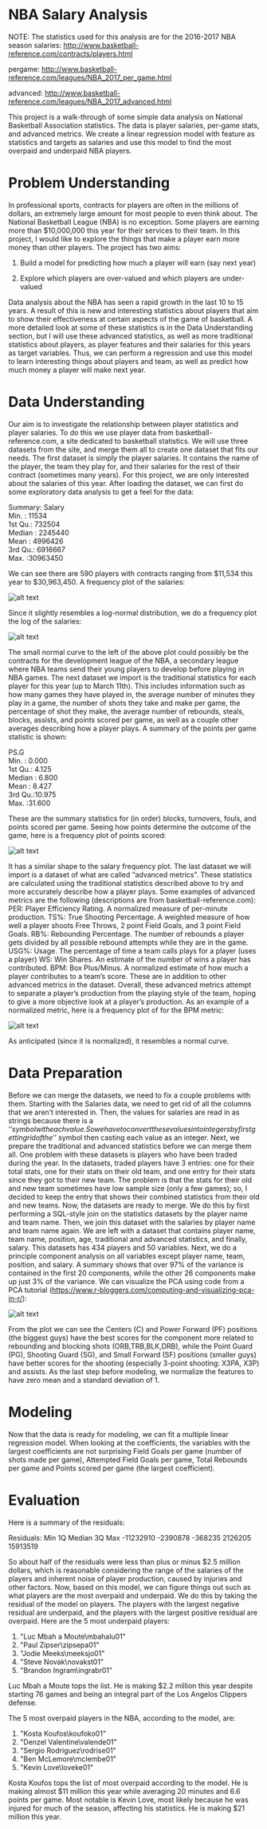 # NBA Salary Analysis
NOTE: The statistics used for this analysis are for the 2016-2017 NBA season
salaries: http://www.basketball-reference.com/contracts/players.html

pergame: http://www.basketball-reference.com/leagues/NBA_2017_per_game.html

advanced: http://www.basketball-reference.com/leagues/NBA_2017_advanced.html

This project is a walk-through of some simple data analysis on National Basketball Association statistics. 
The data is player salaries, per-game stats, and advanced metrics.
We create a linear regression model with feature as statistics and targets as salaries and use this model to find the most overpaid and underpaid NBA players.


# Problem Understanding
In professional sports, contracts for players are often in the millions of dollars, an extremely large amount for most people to even think about. The National Basketball League (NBA) is no exception. Some players are earning more than $10,000,000 this year for their services to their team. 
In this project, I would like to explore the things that make a player earn more money than other players. The project has two aims: 

1.	Build a model for predicting how much a player will earn (say next year)

2.	Explore which players are over-valued and which players are under-valued

Data analysis about the NBA has seen a rapid growth in the last 10 to 15 years. A result of this is new and interesting statistics about players that aim to show their effectiveness at certain aspects of the game of basketball. A more detailed look at some of these statistics is in the Data Understanding section, but I will use these advanced statistics, as well as more traditional statistics about players, as player features and their salaries for this years as target variables. Thus, we can perform a regression and use this model to learn interesting things about players and team, as well as predict how much money a player will make next year. 

# Data Understanding
Our aim is to investigate the relationship between player statistics and player salaries. To do this we use player data from basketball-reference.com, a site dedicated to basketball statistics. We will use three datasets from the site, and merge them all to create one dataset that fits our needs. 
The first dataset is simply the player salaries. It contains the name of the player, the team they play for, and their salaries for the rest of their contract (sometimes many years). For this project, we are only interested about the salaries of this year. After loading the dataset, we can first do some exploratory data analysis to get a feel for the data:

Summary: 
       Salary       
    Min.   :   11534  
   1st Qu.:  732504  
    Median : 2245440  
    Mean   : 4996426  
    3rd Qu.: 6916667  
    Max.   :30963450

We can see there are 590 players with contracts ranging from $11,534 this year to $30,963,450.
A frequency plot of the salaries:

 ![alt text](https://cloud.githubusercontent.com/assets/11395913/25955896/b3545bf4-366a-11e7-9520-da0123ff00b8.png)
 
Since it slightly resembles a log-normal distribution, we do a frequency plot the log of the salaries:

 ![alt text](https://cloud.githubusercontent.com/assets/11395913/25955914/ba467686-366a-11e7-8d8c-2fa52219ab3c.png)
 
The small normal curve to the left of the above plot could possibly be the contracts for the development league of the NBA, a secondary league where NBA teams send their young players to develop before playing in NBA games. 
The next dataset we import is the traditional statistics for each player for this year (up to March 11th). This includes information such as how many games they have played in, the average number of minutes they play in a game, the number of shots they take and make per game, the percentage of shot they make, the average number of rebounds, steals, blocks, assists, and points scored per game, as well as a couple other averages describing how a player plays. A summary of the points per game statistic is shown:

 PS.G       
Min.   : 0.000  
1st Qu.: 4.125  
Median : 6.800  
Mean   : 8.427  
3rd Qu.:10.975  
Max.   :31.600
 
These are the summary statistics for (in order) blocks, turnovers, fouls, and points scored per game. Seeing how points determine the outcome of the game, here is a frequency plot of points scored:

 ![alt text](https://cloud.githubusercontent.com/assets/11395913/26002130/eafd2d00-372e-11e7-8e35-a05cc6b8953e.png)
 
It has a similar shape to the salary frequency plot. 
The last dataset we will import is a dataset of what are called “advanced metrics”. These statistics are calculated using the traditional statistics described above to try and more accurately describe how a player plays. Some examples of advanced metrics are the following (descriptions are from basketball-reference.com):
PER: Player Efficiency Rating. A normalized measure of per-minute production.
TS%: True Shooting Percentage. A weighted measure of how well a player shoots Free Throws, 2 point Field Goals, and 3 point Field Goals.
RB%: Rebounding Percentage. The number of rebounds a player gets divided by all possible rebound attempts while they are in the game.
USG%: Usage. The percentage of time a team calls plays for a player (uses a player)
WS: Win Shares. An estimate of the number of wins a player has contributed.
BPM: Box Plus/Minus. A normalized estimate of how much a player contributes to a team’s score.
These are in addition to other advanced metrics in the dataset. Overall, these advanced metrics attempt to separate a player’s production from the playing style of the team, hoping to give a more objective look at a player’s production. 
As an example of a normalized metric, here is a frequency plot of for the BPM metric:

 ![alt text](https://cloud.githubusercontent.com/assets/11395913/26002178/21a27e0a-372f-11e7-894a-100adf3ec161.png)
 
As anticipated (since it is normalized), it resembles a normal curve. 
# Data Preparation
Before we can merge the datasets, we need to fix a couple problems with them. Starting with the Salaries data, we need to get rid of all the columns that we aren’t interested in. Then, the values for salaries are read in as strings because there is a ‘$’ symbol with each value. So we have to convert these values into integers by first getting rid of the ‘$’ symbol then casting each value as an integer. 
Next, we prepare the traditional and advanced statistics before we can merge them all. One problem with these datasets is players who have been traded during the year. In the datasets, traded players have 3 entries: one for their total stats, one for their stats on their old team, and one entry for their stats since they got to their new team. The problem is that the stats for their old and new team sometimes have low sample size (only a few games); so, I decided to keep the entry that shows their combined statistics from their old and new teams. 
Now, the datasets are ready to merge. We do this by first performing a SQL-style join on the statistics datasets by the player name and team name. Then, we join this dataset with the salaries by player name and team name again. We are left with a dataset that contains player name, team name, position, age, traditional and advanced statistics, and finally, salary. This datasets has 434 players and 50 variables. 
Next, we do a principle component analysis on all variables except player name, team, position, and salary. A summary shows that over 97% of the variance is contained in the first 20 components, while the other 26 components make up just 3% of the variance. We can visualize the PCA using code from a PCA tutorial (https://www.r-bloggers.com/computing-and-visualizing-pca-in-r/):

 ![alt text](https://cloud.githubusercontent.com/assets/11395913/26002248/595579f6-372f-11e7-94fa-329a4351a888.png)
 
From the plot we can see the Centers (C) and Power Forward (PF) positions (the biggest guys) have the best scores for the component more related to rebounding and blocking shots (ORB,TRB,BLK,DRB), while the Point Guard (PG), Shooting Guard (SG), and Small Forward (SF) positions (smaller guys) have better scores for the shooting (especially 3-point shooting: X3PA, X3P) and assists. 
As the last step before modeling, we normalize the features to have zero mean and a standard deviation of 1.
# Modeling
Now that the data is ready for modeling, we can fit a multiple linear regression model. When looking at the coefficients, the variables with the largest coefficients are not surprising Field Goals per game (number of shots made per game), Attempted Field Goals per game, Total Rebounds per game and Points scored per game (the largest coefficient).
# Evaluation
Here is a summary of the residuals:

Residuals:
      Min        1Q    Median        3Q       Max 
-11232910  -2390878   -368235   2126205  15913519 

So about half of the residuals were less than plus or minus $2.5 million dollars, which is reasonable considering the range of the salaries of the players and inherent noise of player production, caused by injuries and other factors.
Now, based on this model, we can figure things out such as what players are the most overpaid and underpaid. We do this by taking the residual of the model on players. The players with the largest negative residual are underpaid, and the players with the largest positive residual are overpaid. Here are the 5 most underpaid players:

1. "Luc Mbah a Moute\\mbahalu01"      
2. "Paul Zipser\\zipsepa01" 
3. "Jodie Meeks\\meeksjo01"      
4. "Steve Novak\\novakst01" 
5. "Brandon Ingram\\ingrabr01"
    
Luc Mbah a Moute tops the list. He is making $2.2 million this year despite starting 76 games and being an integral part of the Los Angelos Clippers defense.

The 5 most overpaid players in the NBA, according to the model, are: 

1. "Kosta Koufos\\koufoko01" 
2. "Denzel Valentine\\valende01" 
3. "Sergio Rodriguez\\rodrise01"     
4. "Ben McLemore\\mclembe01" 
5. "Kevin Love\\loveke01" 

Kosta Koufos tops the list of most overpaid according to the model. He is making almost $11 million this year while averaging 20 minutes and 6.6 points per game. Most notable is Kevin Love, most likely because he was injured for much of the season, affecting his statistics. He is making $21 million this year.

